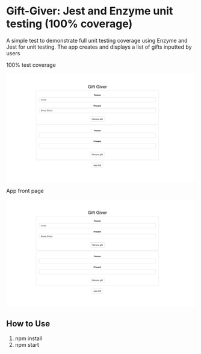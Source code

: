 # Gift-Giver: Jest and Enzyme unit testing (100% coverage)

A simple test to demonstrate full unit testing coverage using Enzyme and Jest for unit testing. The app creates and displays a list of gifts inputted by users

100% test coverage

![This is the registration page](https://github.com/rickysychan/gift-giver/blob/master/imgs/app.png)

App front page

![This is the registration page](https://github.com/rickysychan/gift-giver/blob/master/imgs/app.png)


## How to Use

1) npm install
2) npm start
